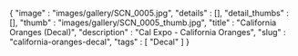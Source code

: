 {
  "image" : "images/gallery/SCN_0005.jpg",
  "details" : [],
  "detail_thumbs" : [],
  "thumb" : "images/gallery/SCN_0005_thumb.jpg",
  "title" : "California Oranges (Decal)",
  "description" : "Cal Expo - California Oranges",
  "slug" : "california-oranges-decal",
  "tags" : [
              "Decal"
            ]
}
